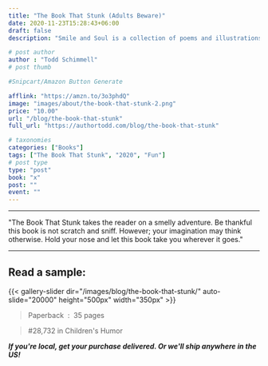 ```yaml
---
title: "The Book That Stunk (Adults Beware)"
date: 2020-11-23T15:28:43+06:00
draft: false
description: "Smile and Soul is a collection of poems and illustrations released in 2021 by Author Todd Schimmell."

# post author
author : "Todd Schimmell"
# post thumb

#Snipcart/Amazon Button Generate

afflink: "https://amzn.to/3o3phdQ"
image: "images/about/the-book-that-stunk-2.png"
price: "10.00"
url: "/blog/the-book-that-stunk"
full_url: "https://authortodd.com/blog/the-book-that-stunk"

# taxonomies
categories: ["Books"]
tags: ["The Book That Stunk", "2020", "Fun"]
# post type
type: "post"
book: "x"
post: ""
event: ""
---
```

---

"The Book That Stunk takes the reader on a smelly adventure. Be thankful this book is not scratch and sniff. However; your imagination may think otherwise. Hold your nose and let this book take you wherever it goes."

---
## Read a sample:
{{< gallery-slider dir="/images/blog/the-book-that-stunk/" auto-slide="20000" height="500px" width="350px" >}}

> Paperback ‏ : ‎ 35 pages

> #28,732 in Children's Humor

***If you're local, get your purchase delivered. Or we'll ship anywhere in the US!***
